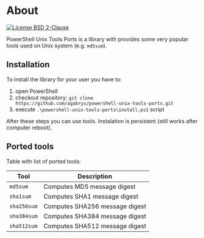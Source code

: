 # About
[![License BSD 2-Clause](https://img.shields.io/badge/license-BSD%202--Clause-blue.svg)](https://raw.githubusercontent.com/agabrys/powershell-unix-tools-ports/master/LICENSE.md)

PowerShell Unix Tools Ports is a library with provides some very popular tools used on Unix system (e.g. `md5sum`).

## Installation
To install the library for your user you have to:
1. open PowerShell
1. checkout repository: `git clone https://github.com/agabrys/powershell-unix-tools-ports.git`
2. execute `.\powershell-unix-tools-ports\install.ps1` script

After these steps you can use tools. Instalation is persistent (still works after computer reboot).

## Ported tools
Table with list of ported tools:

| Tool | Description |
| --- | --- |
| `md5sum` | Computes MD5 message digest |
| `sha1sum` | Computes SHA1 message digest |
| `sha256sum` | Computes SHA256 message digest |
| `sha384sum` | Computes SHA384 message digest |
| `sha512sum` | Computes SHA512 message digest |